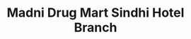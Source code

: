 ---
title: "Madni Drug Mart Sindhi Hotel Branch"
url: /karachi/madni-drug-mart-sindhi-hotel-branch/
shop: medical supply
---